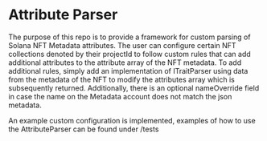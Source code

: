 # Attribute Parser

The purpose of this repo is to provide a framework for custom parsing of Solana NFT Metadata attributes. The user can configure certain NFT collections denoted by their projectId to follow custom rules that can add additional attributes to the attribute array of the NFT metadata. To add additional rules, simply add an implementation of ITraitParser using data from the metadata of the NFT to modify the attributes array which is subsequently returned. Additionally, there is an optional nameOverride field in case the name on the Metadata account does not match the json metadata. 

An example custom configuration is implemented, examples of how to use the AttributeParser can be found under /tests